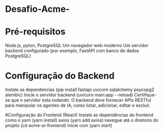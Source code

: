 # Desafio-Acme-
# Pré-requisitos

Node.js, pyton, PostgreSQL
Um navegador web moderno
Um servidor backend configurado (por exemplo, FastAPI com banco de dados PostgreSQL)

# Configuração do Backend
Instale as dependencias (pip install fastapi uvicorn sqlalchemy psycopg2 alembic) 
Inicie o servidor backend (uvicorn main:app --reload)
Certifique-se que o servidor esta rodando. 
O backend deve fornecer APIs RESTful para manipular os agentes de IA, como listar, adicionar, editar e excluir.

#Configuração do Frontend (React)
Instale as dependências do frontend como o yarn (yarn install) axios (yarn add axios) 
navegue até o diretorio do projeto (cd acme-ai-frontend)
inicie com (yarn start) 
